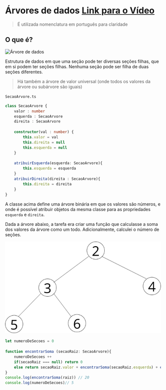 # Árvores de dados [Link para o Vídeo](https://www.youtube.com/watch?v=1-l_UOFi1Xw)

> É utilizada nomenclatura em português para claridade

## O que é?

![Árvore de dados](https://upload.wikimedia.org/wikipedia/commons/thumb/5/5f/Tree_%28computer_science%29.svg/220px-Tree_%28computer_science%29.svg.png)

Estrutura de dados em que uma seção pode ter diversas seções filhas, que em si podem ter seções filhas. Nenhuma seção pode ser filha de duas seções diferentes.

> Há também a árvore de valor universal (onde todos os valores da árvore ou subárvore são iguais)

``SecaoArvore.ts``
```typescript
class SecaoArvore {
    valor : number
    esquerda : SecaoArvore
    direita : SecaoArvore

    constructor(val : number) {
        this.valor = val
        this.direita = null
        this.esquerda = null
    }

    atribuirEsquerda(esquerda: SecaoArvore){
        this.esquerda = esquerda
    }
    atribuirDireita(direita : SecaoArvore){
        this.direita = direita
    }
}
```
A classe acima define uma árvore binária em que os valores são números, e onde é possível atribuir objetos da mesma classe para as propriedades `esquerda` e `direita`.

Dada a árvore abaixo, a tarefa era criar uma função que calculasse a soma dos valores da árvore como um todo. Adicionalmente, calculei o número de seções.

![Àrvore](tree.png)

```typescript
let numeroDeSecoes = 0

function encontrarSoma (secaoRaiz: SecaoArvore){
    numeroDeSecoes ++
    if(secaoRaiz === null) return 0
    else return secaoRaiz.valor + encontrarSoma(secaoRaiz.esquerda) + encontrarSoma(secaoRaiz.direita)
}
console.log(encontrarSoma(raiz)) // 20
console.log(numeroDeSecoes)// 5
```

